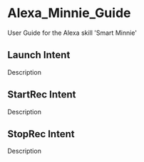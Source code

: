 <h1>Alexa_Minnie_Guide</h1>
User Guide for the Alexa skill 'Smart Minnie'

<h2> Launch Intent </h2>
<p> Description </p>

<h2> StartRec Intent </h2>
<p> Description </p>

<h2> StopRec Intent </h2>
<p> Description </p>

